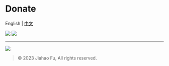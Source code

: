 # Donate
English | [中文](https://github.com/beixinti/beixinti/blob/main/docs/donate_zh_CN.md)

[![](https://img.shields.io/badge/WeChat-Pay-2aae67.svg?style=for-the-badge&logo=wechat&logoColor=white&labelColor=4CAF50&color=C8E6C9)](https://user-images.githubusercontent.com/95170151/193442239-c61de2ba-6795-4ad0-9952-edc75fc2027e.jpg)
[![](https://img.shields.io/badge/-AliPay-1578ff.svg?style=for-the-badge&logo=alipay&logoColor=white)](https://qr.alipay.com/fkx19036u5u2jqclecxxd35)

---

[![](https://img.shields.io/badge/-PayPal-142C8E.svg?style=for-the-badge&logo=paypal&logoColor=white)](https://paypal.me/beixin)

> © 2023 Jiahao Fu, All rights reserved.  
